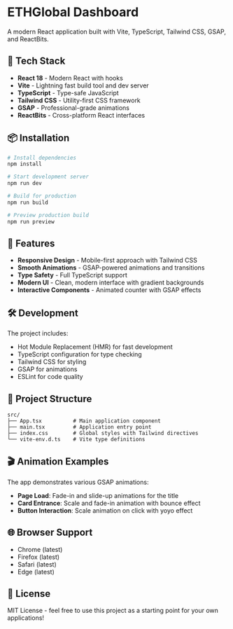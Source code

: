 # ETHGlobal Dashboard

A modern React application built with Vite, TypeScript, Tailwind CSS, GSAP, and ReactBits.

## 🚀 Tech Stack

- **React 18** - Modern React with hooks
- **Vite** - Lightning fast build tool and dev server
- **TypeScript** - Type-safe JavaScript
- **Tailwind CSS** - Utility-first CSS framework
- **GSAP** - Professional-grade animations
- **ReactBits** - Cross-platform React interfaces

## 📦 Installation

```bash
# Install dependencies
npm install

# Start development server
npm run dev

# Build for production
npm run build

# Preview production build
npm run preview
```

## 🎨 Features

- **Responsive Design** - Mobile-first approach with Tailwind CSS
- **Smooth Animations** - GSAP-powered animations and transitions
- **Type Safety** - Full TypeScript support
- **Modern UI** - Clean, modern interface with gradient backgrounds
- **Interactive Components** - Animated counter with GSAP effects

## 🛠️ Development

The project includes:

- Hot Module Replacement (HMR) for fast development
- TypeScript configuration for type checking
- Tailwind CSS for styling
- GSAP for animations
- ESLint for code quality

## 📁 Project Structure

```
src/
├── App.tsx          # Main application component
├── main.tsx         # Application entry point
├── index.css        # Global styles with Tailwind directives
└── vite-env.d.ts    # Vite type definitions
```

## 🎬 Animation Examples

The app demonstrates various GSAP animations:

- **Page Load**: Fade-in and slide-up animations for the title
- **Card Entrance**: Scale and fade-in animation with bounce effect
- **Button Interaction**: Scale animation on click with yoyo effect

## 🌐 Browser Support

- Chrome (latest)
- Firefox (latest)
- Safari (latest)
- Edge (latest)

## 📝 License

MIT License - feel free to use this project as a starting point for your own applications!